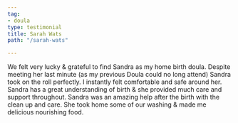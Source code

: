 ```yaml
---
tag:
- doula
type: testimonial
title: Sarah Wats
path: "/sarah-wats"

---
```

We felt very lucky & grateful to find Sandra as my home birth doula. Despite meeting her last minute (as my previous Doula could no long attend) Sandra took on the roll perfectly. I instantly felt comfortable and safe around her. Sandra has a great understanding of birth & she provided much care and support throughout. Sandra was an amazing help after the birth with the clean up and care. She took home some of our washing & made me delicious nourishing food.